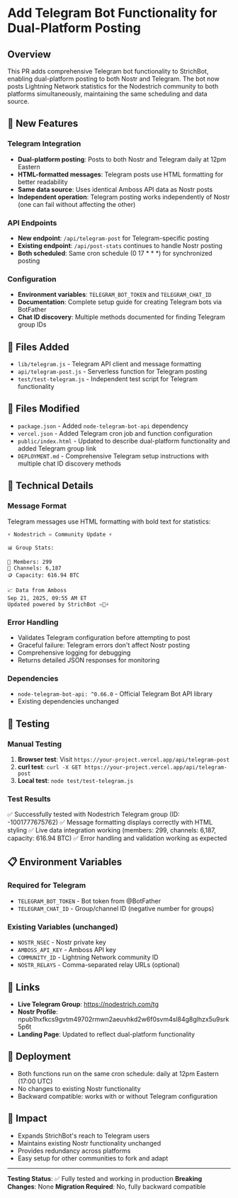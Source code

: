 # Add Telegram Bot Functionality for Dual-Platform Posting

## Overview
This PR adds comprehensive Telegram bot functionality to StrichBot, enabling dual-platform posting to both Nostr and Telegram. The bot now posts Lightning Network statistics for the Nodestrich community to both platforms simultaneously, maintaining the same scheduling and data source.

## 🚀 New Features

### Telegram Integration
- **Dual-platform posting**: Posts to both Nostr and Telegram daily at 12pm Eastern
- **HTML-formatted messages**: Telegram posts use HTML formatting for better readability
- **Same data source**: Uses identical Amboss API data as Nostr posts
- **Independent operation**: Telegram posting works independently of Nostr (one can fail without affecting the other)

### API Endpoints
- **New endpoint**: `/api/telegram-post` for Telegram-specific posting
- **Existing endpoint**: `/api/post-stats` continues to handle Nostr posting
- **Both scheduled**: Same cron schedule (0 17 * * *) for synchronized posting

### Configuration
- **Environment variables**: `TELEGRAM_BOT_TOKEN` and `TELEGRAM_CHAT_ID`
- **Documentation**: Complete setup guide for creating Telegram bots via BotFather
- **Chat ID discovery**: Multiple methods documented for finding Telegram group IDs

## 📁 Files Added
- `lib/telegram.js` - Telegram API client and message formatting
- `api/telegram-post.js` - Serverless function for Telegram posting
- `test/test-telegram.js` - Independent test script for Telegram functionality

## 📝 Files Modified
- `package.json` - Added `node-telegram-bot-api` dependency
- `vercel.json` - Added Telegram cron job and function configuration
- `public/index.html` - Updated to describe dual-platform functionality and added Telegram group link
- `DEPLOYMENT.md` - Comprehensive Telegram setup instructions with multiple chat ID discovery methods

## 🔧 Technical Details

### Message Format
Telegram messages use HTML formatting with bold text for statistics:
```
⚡ Nodestrich ♾️ Community Update ⚡

📊 Group Stats:

👥 Members: 299
🔗 Channels: 6,187
🪙 Capacity: 616.94 BTC

📈 Data from Amboss
Sep 21, 2025, 09:55 AM ET
Updated powered by StrichBot ♾️🤖⚡
```

### Error Handling
- Validates Telegram configuration before attempting to post
- Graceful failure: Telegram errors don't affect Nostr posting
- Comprehensive logging for debugging
- Returns detailed JSON responses for monitoring

### Dependencies
- `node-telegram-bot-api: ^0.66.0` - Official Telegram Bot API library
- Existing dependencies unchanged

## 🧪 Testing

### Manual Testing
1. **Browser test**: Visit `https://your-project.vercel.app/api/telegram-post`
2. **curl test**: `curl -X GET https://your-project.vercel.app/api/telegram-post`
3. **Local test**: `node test/test-telegram.js`

### Test Results
✅ Successfully tested with Nodestrich Telegram group (ID: -1001777675762)
✅ Message formatting displays correctly with HTML styling
✅ Live data integration working (members: 299, channels: 6,187, capacity: 616.94 BTC)
✅ Error handling and validation working as expected

## 📋 Environment Variables

### Required for Telegram
- `TELEGRAM_BOT_TOKEN` - Bot token from @BotFather
- `TELEGRAM_CHAT_ID` - Group/channel ID (negative number for groups)

### Existing Variables (unchanged)
- `NOSTR_NSEC` - Nostr private key
- `AMBOSS_API_KEY` - Amboss API key
- `COMMUNITY_ID` - Lightning Network community ID
- `NOSTR_RELAYS` - Comma-separated relay URLs (optional)

## 🔗 Links
- **Live Telegram Group**: https://nodestrich.com/tg
- **Nostr Profile**: npub1hxfkcs9gvtm49702rmwn2aeuvhkd2w6f0svm4sl84g8glhzx5u9srk5p6t
- **Landing Page**: Updated to reflect dual-platform functionality

## 📅 Deployment
- Both functions run on the same cron schedule: daily at 12pm Eastern (17:00 UTC)
- No changes to existing Nostr functionality
- Backward compatible: works with or without Telegram configuration

## 🎯 Impact
- Expands StrichBot's reach to Telegram users
- Maintains existing Nostr functionality unchanged
- Provides redundancy across platforms
- Easy setup for other communities to fork and adapt

---

**Testing Status**: ✅ Fully tested and working in production
**Breaking Changes**: None
**Migration Required**: No, fully backward compatible